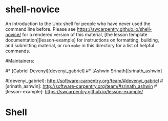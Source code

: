 shell-novice
============

An introduction to the Unix shell for people who have never used the command line before.
Please see <https://swcarpentry.github.io/shell-novice/> for a rendered version of this material,
[the lesson template documentation][lesson-example]
for instructions on formatting, building, and submitting material,
or run `make` in this directory for a list of helpful commands.

#Maintainers:

#* [Gabriel Devenyi][devenyi_gabriel]
#* [Ashwin Srinath][srinath_ashwin]

#[devenyi_gabriel]: http://software-carpentry.org/team/#devenyi_gabriel
#[srinath_ashwin]: http://software-carpentry.org/team/#srinath_ashwin
#[lesson-example]: https://swcarpentry.github.io/lesson-example/
# Shell
